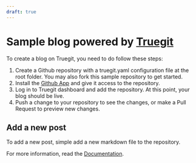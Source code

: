 ```yaml
---
draft: true
---
```


# Sample blog powered by [Truegit](https://truegit.io)

To create a blog on Truegit, you need to do follow these steps:

1. Create a Github repository with a truegit.yaml configuration file at the root folder. You may also fork this sample repository to get started.
2. Install the [Github App](https://bit.ly/3GyRCBG) and give it access to the repository.
3. Log in to Truegit dashboard and add the repository. At this point, your blog should be live.
4. Push a change to your repository to see the changes, or make a Pull Request to preview new changes.

## Add a new post

To add a new post, simple add a new markdown file to the repository.

For more information, read the [Documentation](https://docs.truegit.io).
